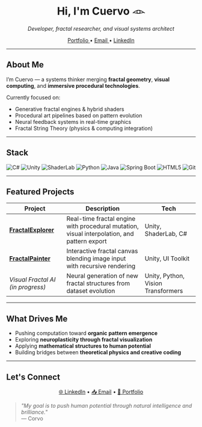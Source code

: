 <h1 align="center">Hi, I'm Cuervo 𓁹</h1>
<p align="center">
  <em>Developer, fractal researcher, and visual systems architect</em>  
</p>

<p align="center">
  <a href="https://danielcuervo.notion.site/Portfolio-20b6ad1cd22f802fa76dd74a60e823ea">
     Portfolio
  </a> •
  <a href="mailto:danielcuervor01@gmail.com">
     Email
  </a> •
  <a href="https://linkedin.com/in/yourusername">
     LinkedIn
  </a>
</p>

---

##  About Me

I’m Cuervo — a systems thinker merging **fractal geometry**, **visual computing**, and **immersive procedural technologies**.

Currently focused on:
- Generative fractal engines & hybrid shaders
- Procedural art pipelines based on pattern evolution
- Neural feedback systems in real-time graphics
- Fractal String Theory (physics & computing integration)

---

##  Stack

<div align="center">
  
  ![C#](https://img.shields.io/badge/C%23-239120?style=flat-square&logo=csharp&logoColor=white)
  ![Unity](https://img.shields.io/badge/Unity-000000?style=flat-square&logo=unity&logoColor=white)
  ![ShaderLab](https://img.shields.io/badge/ShaderLab-orange?style=flat-square)
  ![Python](https://img.shields.io/badge/Python-3776AB?style=flat-square&logo=python&logoColor=white)
  ![Java](https://img.shields.io/badge/Java-ED8B00?style=flat-square&logo=openjdk&logoColor=white)
  ![Spring Boot](https://img.shields.io/badge/Spring_Boot-6DB33F?style=flat-square&logo=springboot&logoColor=white)
  ![HTML5](https://img.shields.io/badge/HTML5-E34F26?style=flat-square&logo=html5&logoColor=white)
  ![Git](https://img.shields.io/badge/Git-F05032?style=flat-square&logo=git&logoColor=white)

</div>

---

##  Featured Projects

| Project | Description | Tech |
|--------|-------------|------|
| [**FractalExplorer**](https://github.com/corvo001/FractalExplorer) | Real-time fractal engine with procedural mutation, visual interpolation, and pattern export | Unity, ShaderLab, C# |
| [**FractalPainter**](https://github.com/corvo001/FractalPainter) | Interactive fractal canvas blending image input with recursive rendering | Unity, UI Toolkit |
| *Visual Fractal AI (in progress)* | Neural generation of new fractal structures from dataset evolution | Unity, Python, Vision Transformers |

---

##  What Drives Me

-  Pushing computation toward **organic pattern emergence**
-  Exploring **neuroplasticity through fractal visualization**
-  Applying **mathematical structures to human potential**
-  Building bridges between **theoretical physics and creative coding**

---

##  Let's Connect

<p align="center">
  <a href="https://linkedin.com/in/yourusername">🌐 LinkedIn</a> •
  <a href="mailto:danielcuervor01@gmail.com">📥 Email</a> •
  <a href="https://danielcuervo.notion.site/Portfolio-20b6ad1cd22f802fa76dd74a60e823ea">📁 Portfolio</a>
</p>

> *"My goal is to push human potential through natural intelligence and brilliance."*  
> — Corvo
